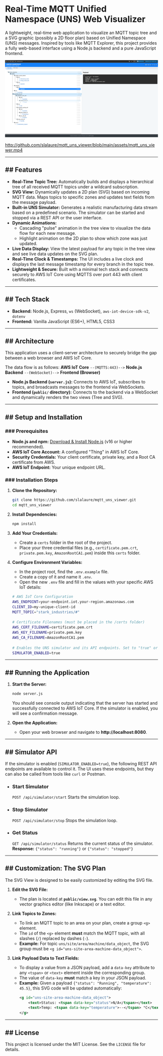 # Real-Time MQTT Unified Namespace (UNS) Web Visualizer

A lightweight, real-time web application to visualize an MQTT topic tree and a SVG  graphic (possibly a 2D floor plan) based on Unified Namespace (UNS) messages. Inspired by tools like MQTT Explorer, this project provides a fully web-based interface using a Node.js backend and a pure JavaScript frontend.

![Application Screenshot1](./assets/screenshot1.png)

http://github.com/slalaure/mqtt_uns_viewer/blob/main/assets/mqtt_uns_viewer.mp4

---

## ## Features

* **Real-Time Topic Tree:** Automatically builds and displays a hierarchical tree of all received MQTT topics under a wildcard subscription.
* **SVG View:** Dynamically updates a 2D plan (SVG) based on incoming MQTT data. Maps topics to specific zones and updates text fields from the message payload.
* **Built-in UNS Simulator:** Generates a realistic manufacturing data stream based on a predefined scenario. The simulator can be started and stopped via a REST API or the user interface.
* **Dynamic Animations:**
    * Cascading "pulse" animation in the tree view to visualize the data flow for each new message.
    * Highlight animation on the 2D plan to show which zone was just updated.
* **Live Data Display:** View the latest payload for any topic in the tree view and see live data updates on the SVG plan.
* **Real-Time Clock & Timestamps:** The UI includes a live clock and displays the last message timestamp for every branch in the topic tree.
* **Lightweight & Secure:** Built with a minimal tech stack and connects securely to AWS IoT Core using MQTTS over port 443 with client certificates.

---

## ## Tech Stack

* **Backend:** Node.js, Express, `ws` (WebSocket), `aws-iot-device-sdk-v2`, `dotenv`
* **Frontend:** Vanilla JavaScript (ES6+), HTML5, CSS3

---

## ## Architecture

This application uses a client-server architecture to securely bridge the gap between a web browser and AWS IoT Core.

The data flow is as follows:
**AWS IoT Core** `--(MQTTS:443)-->` **Node.js Backend** `--(WebSocket)-->` **Frontend (Browser)**

* **Node.js Backend (`server.js`):** Connects to AWS IoT, subscribes to topics, and broadcasts messages to the frontend via WebSockets.
* **Frontend (`public/` directory):** Connects to the backend via a WebSocket and dynamically renders the two views (Tree and SVG).

---

## ## Setup and Installation

### ### Prerequisites

* **Node.js and npm:** [Download & Install Node.js](https://nodejs.org/) (v16 or higher recommended).
* **AWS IoT Core Account:** A configured "Thing" in AWS IoT Core.
* **Security Credentials:** Your client certificate, private key, and a Root CA certificate from AWS.
* **AWS IoT Endpoint:** Your unique endpoint URL.

### ### Installation Steps

1.  **Clone the Repository:**
    ```bash
    git clone https://github.com/slalaure/mqtt_uns_viewer.git
    cd mqtt_uns_viewer
    ```

2.  **Install Dependencies:**
    ```bash
    npm install
    ```

3.  **Add Your Credentials:**
    * Create a `certs` folder in the root of the project.
    * Place your three credential files (e.g., `certificate.pem.crt`, `private.pem.key`, `AmazonRootCA1.pem`) inside this `certs` folder.

4.  **Configure Environment Variables:**
    * In the project root, find the `.env.example` file.
    * Create a copy of it and name it `.env`.
    * Open the new `.env` file and fill in the values with your specific AWS IoT details:

    ```bash
    # AWS IoT Core Configuration
    AWS_ENDPOINT=your-endpoint.iot.your-region.amazonaws.com
    CLIENT_ID=my-unique-client-id
    MQTT_TOPIC="stark_industries/#"

    # Certificate Filenames (must be placed in the /certs folder)
    AWS_CERT_FILENAME=certificate.pem.crt
    AWS_KEY_FILENAME=private.pem.key
    AWS_CA_FILENAME=AmazonRootCA1.pem

    # Enables the UNS simulator and its API endpoints. Set to "true" or "false".
    SIMULATOR_ENABLED=true
    ```

---

## ## Running the Application

1.  **Start the Server:**
    ```bash
    node server.js
    ```
    You should see console output indicating that the server has started and successfully connected to AWS IoT Core.
    If the simulator is enabled, you will see a confirmation message.

2.  **Open the Application:**
    * Open your web browser and navigate to **http://localhost:8080**.

---

## ## Simulator API

If the simulator is enabled (`SIMULATOR_ENABLED=true`), the following REST API endpoints are available to control it. The UI uses these endpoints, but they can also be called from tools like `curl` or Postman.

* ### Start Simulator
    `POST /api/simulator/start`
    Starts the simulation loop.

* ### Stop Simulator
    `POST /api/simulator/stop`
    Stops the simulation loop.

* ### Get Status
    `GET /api/simulator/status`
    Returns the current status of the simulator.
    **Response:** `{"status": "running"}` or `{"status": "stopped"}`

---

## ## Customization: The SVG Plan

The SVG View is designed to be easily customized by editing the SVG file.

1.  **Edit the SVG File:**
    * The plan is located at **`public/view.svg`**. You can edit this file in any vector graphics editor (like Inkscape) or a text editor.

2.  **Link Topics to Zones:**
    * To link an MQTT topic to an area on your plan, create a group `<g>` element.
    * The `id` of the `<g>` element **must** match the MQTT topic, with all slashes (`/`) replaced by dashes (`-`).
    * **Example:** For topic `uns/site/area/machine/data_object`, the SVG group must be `<g id="uns-site-area-machine-data_object">`.

3.  **Link Payload Data to Text Fields:**
    * To display a value from a JSON payload, add a `data-key` attribute to any `<tspan>` or `<text>` element inside the corresponding group.
    * The value of `data-key` **must** match a key in your JSON payload.
    * **Example:** Given a payload `{"status": "Running", "temperature": 45.5}`, this SVG code will be updated automatically:
        ```xml
        <g id="uns-site-area-machine-data_object">
            <text>Status: <tspan data-key="status">N/A</tspan></text>
            <text>Temp: <tspan data-key="temperature">--</tspan> °C</text>
        </g>
        ```

---

## ## License

This project is licensed under the MIT License. See the `LICENSE` file for details.
